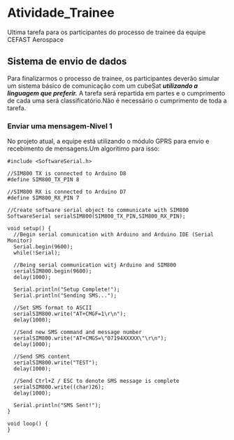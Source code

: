 # Atividade_Trainee
Ultima tarefa para os participantes do processo de trainee da equipe CEFAST Aerospace
## Sistema de envio de dados
Para finalizarmos o processo de trainee, os participantes deverão simular um sistema básico de comunicação com um cubeSat **_utilizando a linguagem que preferir._**
A tarefa será repartida em partes e o cumprimento de cada uma será classificatório.Não é necessário o cumprimento de toda a tarefa.
### Enviar uma mensagem-Nivel 1
No projeto atual, a equipe está utilizando o módulo GPRS para envio e recebimento de mensagens.Um algoritimo para isso:
```
#include <SoftwareSerial.h>
 
//SIM800 TX is connected to Arduino D8
#define SIM800_TX_PIN 8
 
//SIM800 RX is connected to Arduino D7
#define SIM800_RX_PIN 7
 
//Create software serial object to communicate with SIM800
SoftwareSerial serialSIM800(SIM800_TX_PIN,SIM800_RX_PIN);
 
void setup() {
  //Begin serial comunication with Arduino and Arduino IDE (Serial Monitor)
  Serial.begin(9600);
  while(!Serial);
   
  //Being serial communication witj Arduino and SIM800
  serialSIM800.begin(9600);
  delay(1000);
   
  Serial.println("Setup Complete!");
  Serial.println("Sending SMS...");
   
  //Set SMS format to ASCII
  serialSIM800.write("AT+CMGF=1\r\n");
  delay(1000);
 
  //Send new SMS command and message number
  serialSIM800.write("AT+CMGS=\"07194XXXXX\"\r\n");
  delay(1000);
   
  //Send SMS content
  serialSIM800.write("TEST");
  delay(1000);
   
  //Send Ctrl+Z / ESC to denote SMS message is complete
  serialSIM800.write((char)26);
  delay(1000);
     
  Serial.println("SMS Sent!");
}
 
void loop() {
}
```


